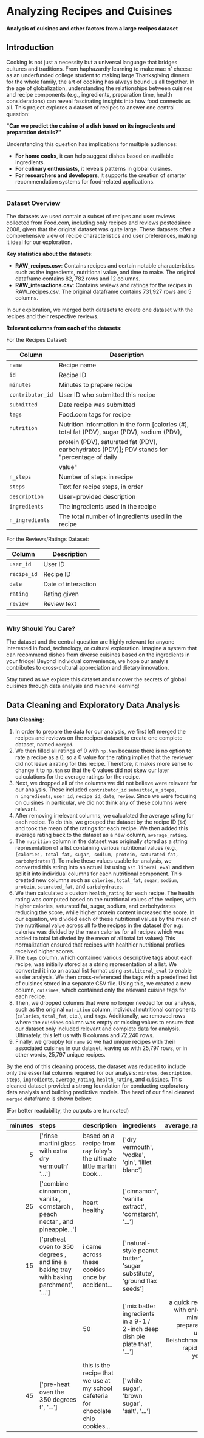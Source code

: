 # Analyzing Recipes and Cuisines 
#### Analysis of cuisines and other factors from a large recipes dataset


## Introduction

Cooking is not just a necessity but a universal language that bridges cultures and traditions. From haphazardly learning to make mac n' cheese as an underfunded college student to making large Thanksgiving dinners for the whole family, the art of cooking has always bound us all together. In the age of globalization, understanding the relationships between cuisines and recipe components (e.g., ingredients, preparation time, health considerations) can reveal fascinating insights into how food connects us all. This project explores a dataset of recipes to answer one central question:

**"Can we predict the cuisine of a dish based on its ingredients and preparation details?"**

Understanding this question has implications for multiple audiences:
- **For home cooks**, it can help suggest dishes based on available ingredients.
- **For culinary enthusiasts**, it reveals patterns in global cuisines.
- **For researchers and developers**, it supports the creation of smarter recommendation systems for food-related applications.

---

### Dataset Overview

The datasets we used contain a subset of recipes and user reviews collected from Food.com, including only recipes and reviews postedsince 2008, given that the original dataset was quite large. These datasets offer a comprehensive view of recipe characteristics and user preferences, making it ideal for our exploration.  

**Key statistics about the datasets**:  
- **RAW_recipes.csv**: Contains recipes and certain notable characteristics such as the ingredients, nutritional value, and time to make. The original dataframe contains 82, 782 rows and 12 columns.
- **RAW_interactions.csv**: Contains reviews and ratings for the recipes in RAW_recipes.csv. The original dataframe contains 731,927 rows and 5 columns. 

In our exploration, we merged both datasets to create one dataset with the recipes and their respective reviews.

**Relevant columns from each of the datasets**:

For the Recipes Dataset:

| Column           | Description                                                                                       |
|------------------|---------------------------------------------------------------------------------------------------|
| `name`           | Recipe name                                                                                      |
| `id`             | Recipe ID                                                                                        |
| `minutes`        | Minutes to prepare recipe                                                                        |
| `contributor_id` | User ID who submitted this recipe                                                                |
| `submitted`      | Date recipe was submitted                                                                        |
| `tags`           | Food.com tags for recipe                                                                         |
| `nutrition`      | Nutrition information in the form [calories (#), total fat (PDV), sugar (PDV), sodium (PDV),     |
|                  | protein (PDV), saturated fat (PDV), carbohydrates (PDV)]; PDV stands for "percentage of daily    |
|                  | value"                                                                                           |
| `n_steps`        | Number of steps in recipe                                                                        |
| `steps`          | Text for recipe steps, in order                                                                  |
| `description`    | User-provided description                                                                        |
| `ingredients`    | The ingredients used in the recipe                                                               |
| `n_ingredients`  | The total number of ingredients used in the recipe                                               |

For the Reviews/Ratings Dataset:

| Column       | Description           |
|--------------|-----------------------|
| `user_id`    | User ID               |
| `recipe_id`  | Recipe ID             |
| `date`       | Date of interaction   |
| `rating`     | Rating given          |
| `review`     | Review text           |

---

### Why Should You Care?

The dataset and the central question are highly relevant for anyone interested in food, technology, or cultural exploration. Imagine a system that can recommend dishes from diverse cuisines based on the ingredients in your fridge! Beyond individual convenience, we hope our analyis contributes to cross-cultural appreciation and dietary innovation.

Stay tuned as we explore this dataset and uncover the secrets of global cuisines through data analysis and machine learning!


## Data Cleaning and Exploratory Data Analysis

**Data Cleaning**:  

1. In order to prepare the data for our analysis, we first left merged the recipes and reviews on the recipes dataset to create one complete dataset, named `merged`. 
2. We then filled all ratings of 0 with `np.Nan` because there is no option to rate a recipe as a 0, so a 0 value for the rating implies that the reviewer did not leave a rating for this recipe. Therefore, it makes more sense to change it to `np.Nan` so that the 0 values did not skew our later calculations for the average ratings for the recipe.
3. Next, we dropped all of the columns we did not believe were relevant for our analysis. These included `contributor_id` `submitted`, `n_steps`, `n_ingredients`, `user_id`, `recipe_id`, `date`, `review`. Since we were focusing on cuisines in particular, we did not think any of these columns were relevant. 
4. After removing irrelevant columns, we calculated the average rating for each recipe. To do this, we grouped the dataset by the recipe ID (`id`) and took the mean of the ratings for each recipe. We then added this average rating back to the dataset as a new column, `average_rating`.
5. The `nutrition` column in the dataset was originally stored as a string representation of a list containing various nutritional values (e.g., `[calories, total fat, sugar, sodium, protein, saturated fat, carbohydrates]`). To make these values usable for analysis, we converted this string into an actual list using `ast.literal_eval` and then split it into individual columns for each nutritional component. This created new columns such as `calories`, `total_fat`, `sugar`, `sodium`, `protein`, `saturated_fat`, and `carbohydrates`.
6. We then calculated a custom `health_rating` for each recipe. The health rating was computed based on the nutritional values of the recipes, with higher calories, saturated fat, sugar, sodium, and carbohydrates reducing the score, while higher protein content increased the score. In our equation, we divided each of these nutritional values by the mean of the nutritional value across all fo the recipes in the dataset (for e.g: calories was divided by the mean calories for all recipes which was added to total fat divded by the mean of all total fat values) This normalization ensured that recipes with healthier nutritional profiles received higher scores.
7. The `tags` column, which contained various descriptive tags about each recipe, was initially stored as a string representation of a list. We converted it into an actual list format using `ast.literal_eval` to enable easier analysis. We then cross-referenced the tags with a predefined list of cuisines stored in a separate CSV file. Using this, we created a new column, `cuisines`, which contained only the relevant cuisine tags for each recipe.
8. Then, we dropped columns that were no longer needed for our analysis, such as the original `nutrition` column, individual nutritional components (`calories`, `total_fat`, etc.), and `tags`. Additionally, we removed rows where the `cuisines` column was empty or missing values to ensure that our dataset only included relevant and complete data for analysis. Ultimately, this left us with 8 columns and 72,240 rows. 
9. Finally, we groupby for `name` so we had unique recipes with their associated cuisines in our dataset, leaving us with 25,797 rows, or in other words, 25,797 unique recipes.

By the end of this cleaning process, the dataset was reduced to include only the essential columns required for our analysis: `minutes`, `description`, `steps`, `ingredients`, `average_rating`, `health_rating`, and `cuisines`. This cleaned dataset provided a strong foundation for conducting exploratory data analysis and building predictive models. The head of our final cleaned `merged` dataframe is shown below:

(For better readability, the outputs are truncated)

|   minutes | steps                                                                                                                                                                                                                                                                                                                                                                                                                                                                                                                                                                                                                                                                                                                                                                                                                              | description                                                                                                                                                                                                                                                                                                                                                                                      | ingredients                                                                                                                                                                                                                      |   average_rating |   health_rating | cuisines                            |
|----------:|:-----------------------------------------------------------------------------------------------------------------------------------------------------------------------------------------------------------------------------------------------------------------------------------------------------------------------------------------------------------------------------------------------------------------------------------------------------------------------------------------------------------------------------------------------------------------------------------------------------------------------------------------------------------------------------------------------------------------------------------------------------------------------------------------------------------------------------------|:-------------------------------------------------------------------------------------------------------------------------------------------------------------------------------------------------------------------------------------------------------------------------------------------------------------------------------------------------------------------------------------------------|:---------------------------------------------------------------------------------------------------------------------------------------------------------------------------------------------------------------------------------|-----------------:|----------------:|:------------------------------------|
|         5 | ['rinse martini glass with extra dry vermouth' '...']                                                                                                                                                                                                                                                                                                                                                                                                                                                                                                                                                                                                                                         | based on a recipe from ray foley's the ultimate little martini book...                                                                                                                                                                                                                                                                                        | ['dry vermouth', 'vodka', 'gin', 'lillet blanc']                                                                                                                                                                                 |                5 |         9.64705 | ['european']                        |
|        25 | ['combine cinnamon , vanilla , cornstarch , peach nectar , and pineapple...']                                                                                   | heart healthy                                                                                                                                                                                                                                                                                                                                                                                    | ['cinnamon', 'vanilla extract', 'cornstarch', '...'] |                4 |         6.31694 | ['african']                         |
|        15 | ['preheat oven to 350 degrees , and line a baking tray with baking parchment', '...']                                                                                                                                                                                                                                                                                                                                                                                                                                                                                                                        | i came across these cookies once by accident... | ['natural-style peanut butter', 'sugar substitute', 'ground flax seeds']                                                                                                                                                         |                2 |         6.71192 | ['canadian'] |                       
|           |                                                                                                                                                                                                                                                                                                                                                                                                                                                                                                                                        |                                         50 | ['mix batter ingredients in a 9-1 / 2-inch deep dish pie plate that', '...']                                                                                                                                                                                                                                                                                                                                                                                                                                  | a quick recipe with only 20 minutes preparation using fleishchmann's rapid rise yeast!                                                                                                                                                                                                                                                                                                           | ['cooking spray', 'all-purpose flour', 'fast rising yeast', '...']                                      |                5 |         7.94085 | ['european', 'american', 'italian'] |
|        45 | ['pre-heat oven the 350 degrees f', '...'] | this is the recipe that we use at my school cafeteria for chocolate chip cookies...                                                                                                                                                           | ['white sugar', 'brown sugar', 'salt', '...']                                                                      |                5 |         1.53134 | ['canadian']                        |

